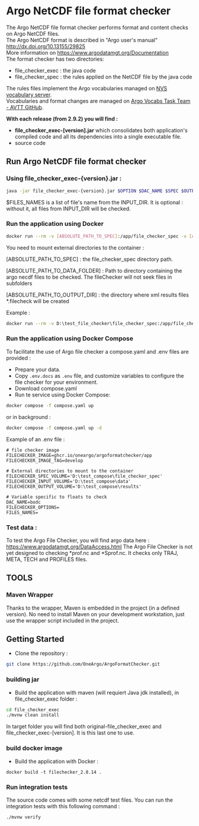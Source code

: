 # Argo NetCDF file format checker
The Argo NetCDF file format checker performs format and content checks on Argo NetCDF files.  
The Argo NetCDF format is described in "Argo user's manual" http://dx.doi.org/10.13155/29825  
More information on https://www.argodatamgt.org/Documentation  
The format checker has two directories:
- file_checker_exec : the java code
- file_checker_spec : the rules applied on the NetCDF file by the java code

The rules files implement the Argo vocabularies managed on [NVS vocabulary server](https://vocab.nerc.ac.uk/search_nvs/).  
Vocabularies and format changes are managed on [Argo Vocabs Task Team - AVTT GitHub](https://github.com/orgs/OneArgo/projects/4/views/1).

**With each release (from 2.9.2) you will find :**
- **file_checker_exec-[version].jar** which consolidates both application's compiled code and all its dependencies into a single executable file.
- source code 

## Run Argo NetCDF file format checker
### Using file_checker_exec-{version}.jar :
```bash
java -jar file_checker_exec-{version}.jar $OPTION $DAC_NAME $SPEC $OUTPUT_DIR $INPUT_DIR [$FILES_NAMES]
```
$FILES_NAMES is a list of file's name from the INPUT_DIR. It is optional : without it, all files from INPUT_DIR will be checked.

### Run the application using Docker

```bash
docker run --rm -v [ABSOLUTE_PATH_TO_SPEC]:/app/file_checker_spec -v [ABSOLUTE_PATH_TO_DATA_FOLDER]:/app/data -v [ABSOLUTE_PATH_TO_OUTPUT_DIR]:/app/results ghcr.io/oneargo/argoformatchecker/app:{TAG} $DAC_NAME ./file_checker_spec ./results ./data [$FILES_NAMES]
```
You need to mount external directories to the container :

[ABSOLUTE_PATH_TO_SPEC] : the file_checker_spec directory path.

[ABSOLUTE_PATH_TO_DATA_FOLDER] : Path to directory containing the argo necdf files to be checked. The fileChecker will not seek files in subfolders

[ABSOLUTE_PATH_TO_OUTPUT_DIR] : the directory where xml results files *.filecheck will be created

Example :
```bash
docker run --rm -v D:\test_file_checker\file_checker_spec:/app/file_checker_spec -v D:\test_file_checker\datatest:/app/data -v D:\test_file_checker\results:/app/results ghcr.io/oneargo/argoformatchecker/app:develop  -no-name-check coriolis ./file_checker_spec ./results ./data
```

### Run the application using Docker Compose
To facilitate the use of Argo file checker a compose.yaml and .env files are provided :

- Prepare your data.
- Copy `.env.docs` as `.env` file, and customize variables to configure the file checker for your environment.
- Download compose.yaml
- Run te service using Docker Compose:
 ```bash
docker compose -f compose.yaml up
```
or in background :

```bash
docker compose -f compose.yaml up -d
```
Example of an .env file : 
```
# file checker image
FILECHECKER_IMAGE=ghcr.io/oneargo/argoformatchecker/app
FILECHECKER_IMAGE_TAG=develop

# External directories to mount to the container
FILECHECKER_SPEC_VOLUME='D:\test_compose\file_checker_spec'
FILECHECKER_INPUT_VOLUME='D:\test_compose\data'
FILECHECKER_OUTPUT_VOLUME='D:\test_compose\results'

# Variable specific to floats to check
DAC_NAME=bodc
FILECHECKER_OPTIONS=
FILES_NAMES=

```
### Test data :
To test the Argo File Checker, you will find argo data here : https://www.argodatamgt.org/DataAccess.html
The Argo File Checker is not yet designed to checking *prof.nc and *Sprof.nc. It checks only TRAJ, META, TECH and PROFILES files.

## TOOLS

### Maven Wrapper

Thanks to the wrapper, Maven is embedded in the project (in a defined version). No need to install Maven on your development workstation, just use the wrapper script included in the project.

## Getting Started

- Clone the repository :

```bash
git clone https://github.com/OneArgo/ArgoFormatChecker.git
```

### building jar

- Build the application with maven (will requiert Java jdk installed), in file_checker_exec folder :


```bash
cd file_checker_exec
./mvnw clean install
```

In target folder you will find both original-file_checker_exec and file_checker_exec-[version]. It is this last one to use.


### build docker image


- Build the application with Docker :

```
docker build -t filechecker_2.8.14 .
```


### Run integration tests
The source code comes with some netcdf test files. You can run the integration tests with this following command :

```bash
./mvnw verify
```

